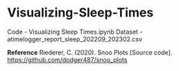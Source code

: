 # Visualizing-Sleep-Times

Code - Visualizing Sleep Times.ipynb
Dataset - atimelogger_report_sleep_202209_202302.csv

**Reference**
Riederer, C. (2020). Snoo Plots [Source code]. https://github.com/dodger487/snoo_plots
